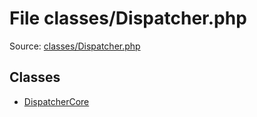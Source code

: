 File classes/Dispatcher.php
=========

Source: [classes/Dispatcher.php](https://github.com/PrestaShop/PrestaShop/blob/1.6.0.11/classes/Dispatcher.php)


Classes
-------

* [DispatcherCore](class.DispatcherCore.md)

